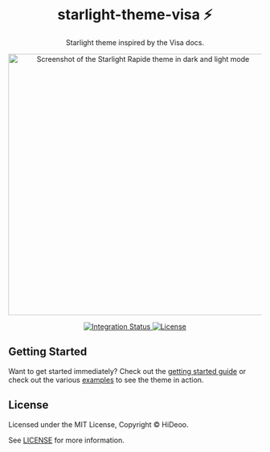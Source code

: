 <div align="center">
  <h1>starlight-theme-visa ⚡</h1>
  <p>Starlight theme inspired by the Visa docs.</p>
  <p>
    <a href="https://i.imgur.com/FmJRxub.png" title="Screenshot of the Starlight Rapide theme in dark and light mode">
      <img alt="Screenshot of the Starlight Rapide theme in dark and light mode" src="https://i.imgur.com/FmJRxub.png" width="520" />
    </a>
  </p>
</div>

<div align="center">
  <a href="https://github.com/HiDeoo/starlight-theme-visa/actions/workflows/integration.yml">
    <img alt="Integration Status" src="https://github.com/HiDeoo/starlight-theme-visa/actions/workflows/integration.yml/badge.svg" />
  </a>
  <a href="https://github.com/HiDeoo/starlight-theme-visa/blob/main/LICENSE">
    <img alt="License" src="https://badgen.net/github/license/HiDeoo/starlight-theme-visa" />
  </a>
  <br />
</div>

## Getting Started

Want to get started immediately? Check out the [getting started guide](https://starlight-theme-visa.vercel.app/getting-started/) or check out the various [examples](https://starlight-theme-visa.vercel.app/examples/asides/) to see the theme in action.

## License

Licensed under the MIT License, Copyright © HiDeoo.

See [LICENSE](https://github.com/HiDeoo/starlight-theme-visa/blob/main/LICENSE) for more information.
